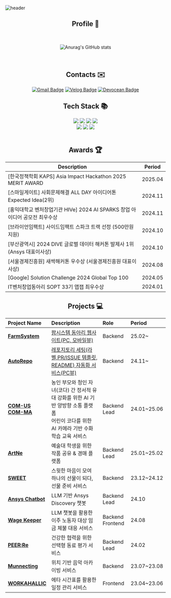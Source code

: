![header](https://capsule-render.vercel.app/api?type=waving&color=timeGradient&text=Hayeon's%20GitHub%20&animation=twinkling&fontSize=50&fontAlignY=40&fontAlign=70&height=250)


<div align="center">
  
## Profile 📁
<br><br>
![Anurag's GitHub stats](https://github-readme-stats.vercel.app/api?username=hysong4u&show_icons=true&theme=default&count-private=true&hide=stars)  
<br><br>


## Contacts ✉️
[![Gmail Badge](https://img.shields.io/badge/Gmail-d14836?style=flat-square&logo=Gmail&logoColor=white&link=mailto:hysong4u@gmail.com)](mailto:hysong4u@gmail.com)
[![Velog Badge](https://img.shields.io/badge/Velog-20C997?style=flat-square&logo=velog&logoColor=white&link=https://velog.io/@hanni/)](https://velog.io/@hanni/)
[![Devocean Badge](https://img.shields.io/badge/Devocean-0441FF?style=flat-square&logoColor=white&link=https://devocean.sk.com/community/list.do?userId=26315)](https://devocean.sk.com/community/list.do?userId=26315)

## Tech Stack 📚
<img src="https://img.shields.io/badge/Java-007396?style=for-the-badge&logo=Java&logoColor=white"> 
<img src="https://img.shields.io/badge/JavaScript-F0DB4F?style=for-the-badge&logo=JavaScript&logoColor=white"> 
<img src="https://img.shields.io/badge/C-012A4A?style=for-the-badge&logo=C&logoColor=white"> 
<img src="https://img.shields.io/badge/C++-012A4A?style=for-the-badge&logo=C&logoColor=white"> 
<br>
<img src="https://img.shields.io/badge/Spring%20Boot-4DB33D?style=for-the-badge&logo=Spring%20Boot&logoColor=white">
<img src="https://img.shields.io/badge/Express.js-444444?style=for-the-badge&logo=express&logoColor=white">
<img src="https://img.shields.io/badge/React%20Native-61DAFB?style=for-the-badge&logo=react&logoColor=white">
<br>
<br>

## Awards 🏆

| Description                                                | Period     |
|------------------------------------------------------------|------------|
| [한국정책학회 KAPS] Asia Impact Hackathon 2025 MERIT AWARD | 2025.04    | 
| [스마일게이트] 사회문제해결 ALL DAY 아이디어톤 Expected Idea(2위) | 2024.11    |
| [홍익대학교 벤처창업기관 HIVe] 2024 AI SPARKS 창업 아이디어 공모전 최우수상 | 2024.11    |
| [브라이언임팩트] 사이드임팩트 스파크 트랙 선정 (500만원 지원)      | 2024.10    |
| [부산광역시] 2024 DIVE 글로벌 데이터 해커톤 발제사 1위 (Ansys 대표이사상) | 2024.10    |
| [서울경제진흥원] 새싹해커톤 우수상 (서울경제진흥원 대표이사상)     | 2024.08    |
| [Google] Solution Challenge 2024 Global Top 100      | 2024.05    |
| IT벤처창업동아리 SOPT 33기 앱잽 최우수상                        | 2024.01    |


## Projects 💻
| Project Name | Description | Role | Period |
| :-- | :-- | :-- | :-- |
| [**FarmSystem**](https://github.com/DguFarmSystem/HomePage-BE) | [팜시스템 동아리 웹사이트(PC, 모바일뷰)](https://www.farmsystem.kr/) | Backend | 25.02~ |
| [**AutoRepo**](https://github.com/2024-2-3M1S/AutoRepo-Server) | [레포지토리 세팅(라벨,PR/ISSUE 템플릿, README) 자동화 서비스(PC뷰)](https://autorepo.dcs-seochan99.com/) | Backend | 24.11~ |
| [**COM-US**](https://github.com/COM-US)<br>[**COM-MA**](https://github.com/COM-MA) | 농인 부모와 청인 자녀(코다) 간 정서적 유대 강화를 위한 AI 기반 양방향 소통 플랫폼<br>어린이 코다를 위한 AI 카메라 기반 수화 학습 교육 서비스 | Backend Lead | 24.01~25.06 |
| [**ArtNe**](https://github.com/ArtNeplatform/back) | 예술대 학생을 위한 작품 공유 & 경매 플랫폼 | Backend Lead | 25.01~25.02 |
| [**SWEET**](https://github.com/SWEET-DEVELOPERS/sweet-server) | 스윗한 마음이 모여 하나의 선물이 되다, 선물 준비 서비스 | Backend | 23.12~24.12 |
| [**Ansys Chatbot**](https://github.com/HACK-DIVE/hack-dive-server) | LLM 기반 Ansys Discovery 챗봇 | Backend Lead | 24.10 |
| [**Wage Keeper**](https://github.com/SESAC-PAY/wage-keeper-server) | LLM 챗봇을 활용한 이주 노동자 대상 임금 체불 대응 서비스 | Backend<br>Frontend | 24.08 |
| [**PEER:Re**](https://github.com/PEER-Re/PEERRE-SERVER) | 건강한 협력을 위한 선택형 동료 평가 서비스 | Backend Lead | 24.02 |
| [**Munnecting**](https://github.com/Mu-necting/Mu-necting_Server) | 위치 기반 음악 아카이빙 서비스 | Backend | 23.07~23.08 |
| [**WORKAHALLIC**](https://github.com/CSID-DGU/2023-1-OSSP2-HotSix-6) | 에타 시간표를 활용한 일정 관리 서비스 | Frontend | 23.04~23.06 |


</div><br>
